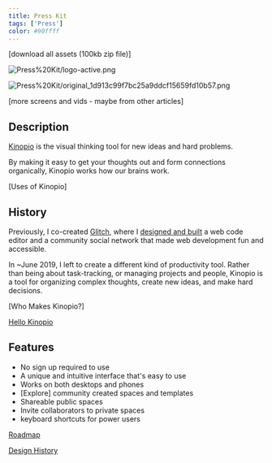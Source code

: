 ```yaml
---
title: Press Kit
tags: ['Press']
color: #90ffff
---
```


[download all assets (100kb zip file)]

![Press%20Kit/logo-active.png](Press%20Kit/logo-active.png)

![Press%20Kit/original_1d913c99f7bc25a9ddcf15659fd10b57.png](Press%20Kit/original_1d913c99f7bc25a9ddcf15659fd10b57.png)

[more screens and vids - maybe from other articles]

## Description

[Kinopio](http://kinopio.club) is the visual thinking tool for new ideas and hard problems.

By making it easy to get your thoughts out and form connections organically, Kinopio works how our brains work.

[Uses of Kinopio]

## History

Previously, I co-created [Glitch](http://glitch.com), where I [designed and built](http://pketh.org/the-first-four-years-of-glitch.html) a web code editor and a community social network that made web development fun and accessible.

In ~June 2019, I left to create a different kind of productivity tool. Rather than being about task-tracking, or managing projects and people, Kinopio is a tool for organizing complex thoughts, create new ideas, and make hard decisions.

[Who Makes Kinopio?]

[Hello Kinopio](http://pketh.org/hello-kinopio.html)

## Features

- No sign up required to use
- A unique and intuitive interface that's easy to use
- Works on both desktops and phones
- [Explore] community created spaces and templates
- Shareable public spaces
- Invite collaborators to private spaces
- keyboard shortcuts for power users

[Roadmap](https://kinopio.club/-kinopio-roadmap-6TRE21gchHI7alHLuwzd5)

[Design History](https://www.are.na/kinopio/kinopio-design)